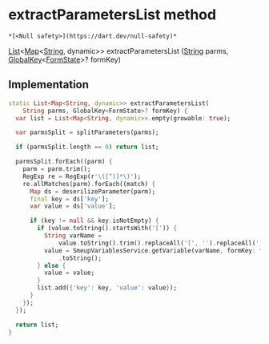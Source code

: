 


# extractParametersList method




    *[<Null safety>](https://dart.dev/null-safety)*




[List](https://api.flutter.dev/flutter/dart-core/List-class.html)&lt;[Map](https://api.flutter.dev/flutter/dart-core/Map-class.html)&lt;[String](https://api.flutter.dev/flutter/dart-core/String-class.html), dynamic>> extractParametersList
([String](https://api.flutter.dev/flutter/dart-core/String-class.html) parms, [GlobalKey](https://api.flutter.dev/flutter/widgets/GlobalKey-class.html)&lt;[FormState](https://api.flutter.dev/flutter/widgets/FormState-class.html)>? formKey)








## Implementation

```dart
static List<Map<String, dynamic>> extractParametersList(
    String parms, GlobalKey<FormState>? formKey) {
  var list = List<Map<String, dynamic>>.empty(growable: true);

  var parmsSplit = splitParameters(parms);

  if (parmsSplit.length == 0) return list;

  parmsSplit.forEach((parm) {
    parm = parm.trim();
    RegExp re = RegExp(r'\([^)]*\)');
    re.allMatches(parm).forEach((match) {
      Map ds = deserilizeParameter(parm);
      final key = ds['key'];
      var value = ds['value'];

      if (key != null && key.isNotEmpty) {
        if (value.toString().startsWith('[')) {
          String varName =
              value.toString().trim().replaceAll('[', '').replaceAll(']', '');
          value = SmeupVariablesService.getVariable(varName, formKey: formKey)
              .toString();
        } else {
          value = value;
        }
        list.add({'key': key, 'value': value});
      }
    });
  });

  return list;
}
```







